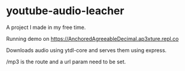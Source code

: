 # youtube-audio-leacher

A project I made in my free time.

Running demo on https://AnchoredAgreeableDecimal.ap3xture.repl.co

Downloads audio using ytdl-core and serves them using express.

/mp3 is the route and a url param need to be set.

